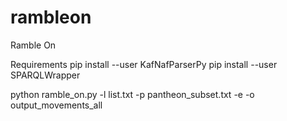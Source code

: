 # rambleon
Ramble On

Requirements
pip install --user KafNafParserPy
pip install --user SPARQLWrapper

python ramble_on.py -l list.txt  -p pantheon_subset.txt -e -o output_movements_all
